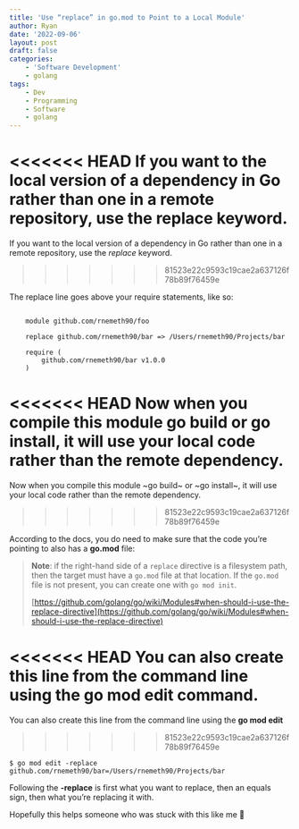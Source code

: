 ```yaml
---
title: 'Use “replace” in go.mod to Point to a Local Module'
author: Ryan
date: '2022-09-06'
layout: post
draft: false
categories:
    - 'Software Development'
    - golang
tags:
    - Dev
    - Programming
    - Software
    - golang
---
```


<<<<<<< HEAD
If you want to the local version of a dependency in Go rather than one in a remote repository, use the **replace** keyword.
=======
If you want to the local version of a dependency in Go rather than one in a remote repository, use the *replace* keyword.
>>>>>>> 81523e22c9593c19cae2a637126f78b89f76459e

The replace line goes above your require statements, like so:

~~~shell

    module github.com/rnemeth90/foo

    replace github.com/rnemeth90/bar => /Users/rnemeth90/Projects/bar

    require (
    	github.com/rnemeth90/bar v1.0.0
    )
~~~
<<<<<<< HEAD
Now when you compile this module **go build** or **go install**, it will use your local code rather than the remote dependency.
=======
Now when you compile this module ~go build~ or ~go install~, it will use your local code rather than the remote dependency.
>>>>>>> 81523e22c9593c19cae2a637126f78b89f76459e

According to the docs, you do need to make sure that the code you’re pointing to also has a **go.mod** file:

> **Note**: if the right-hand side of a `replace` directive is a filesystem path, then the target must have a `go.mod` file at that location. If the `go.mod` file is not present, you can create one with `go mod init`.
>
> [https://github.com/golang/go/wiki/Modules#when-should-i-use-the-replace-directive](https://github.com/golang/go/wiki/Modules#when-should-i-use-the-replace-directive)

<<<<<<< HEAD
You can also create this line from the command line using the **go mod edit** command.
=======
You can also create this line from the command line using the **go mod edit**
>>>>>>> 81523e22c9593c19cae2a637126f78b89f76459e

    $ go mod edit -replace github.com/rnemeth90/bar=/Users/rnemeth90/Projects/bar

Following the **\-replace** is first what you want to replace, then an equals sign, then what you’re replacing it with.

Hopefully this helps someone who was stuck with this like me 🙂